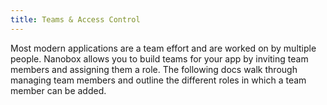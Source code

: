 ```yaml
---
title: Teams & Access Control
---
```


Most modern applications are a team effort and are worked on by multiple people. Nanobox allows you to build teams for your app by inviting team members and assigning them a role. The following docs walk through managing team members and outline the different roles in which a team member can be added.
